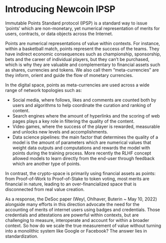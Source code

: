 # Introducing Newcoin IPSP

Immutable Points Standard protocol (IPSP) is a standard way to issue ‘points’ which are non-monetary, yet numerical representation of merits for users, contracts, or data objects across the Internet.

Points are numerical representations of value within contexts. For instance, within a basketball match, points represent the success of the teams. They have indirect economic consequences such as championship, sponsorship, bets and the career of individual players, but they can’t be purchased, which is why they are valuable and complementary to financial assets such as shares, currencies and tokens. We also call them “meta-currencies” are they inform, orient and guide the flow of monetary currencies.

In the digital space, points as meta-currencies are used across a wide range of network topologies such as:
- Social media, where follows, likes and comments are counted both by users and algorithms to help coordinate the curation and ranking of content.
- Search engines where the amount of hyperlinks and the scoring of web pages plays a key role in filtering the quality of the content.
- Video games, where the success of the player is rewarded, measurable and unlocks new levels and accomplishments.
- Data science pipelines: the main factor that determines the quality of a model is the amount of parameters which are numerical values that weight data outputs and computations and rewards the model with points during the training process. More recently the RLHF concept allowed models to learn directly from the end-user through feedback which are another type of points.

In contrast, the crypto-space is primarily using financial assets as points: from Proof-of-Work to Proof-of-Stake to token voting, most merits are financial in nature, leading to an over-financialized space that is disconnected from real value creation. 

As a response, the DeSoc paper (Weyl, Ohlhaver, Buterin ~ May 10, 2022) alongside many efforts in this direction advocate the need for the accounting of merits of internet users using badges and credentials. Those credentials and attestations are powerful within contexts, but are challenging to measure, interoperate and account for within a broader context. So how do we scale the true measurement of value without turning into a monolithic system like Google or Facebook? The answer lies in standardization.


